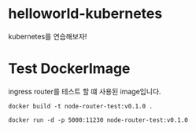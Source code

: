 # helloworld-kubernetes

kubernetes를 연습해보자!

# Test DockerImage

ingress router를 테스트 할 떄 사용된 image입니다.

```shell
docker build -t node-router-test:v0.1.0 .

docker run -d -p 5000:11230 node-router-test:v0.1.0
```

